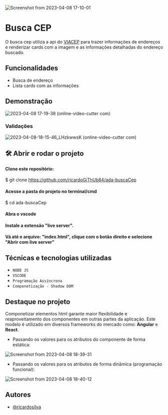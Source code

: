 ![Screenshot from 2023-04-08 17-10-01](https://user-images.githubusercontent.com/94012401/230740755-59c78887-1979-4253-8b29-a9e2b2e7b6b8.png)

# Busca CEP

O busca cep utiliza a api do [VIACEP](https://viacep.com.br/) para trazer informações de endereços e renderizar cards com a imagem e as informações detalhadas do endereço buscado.

## Funcionalidades

- Busca de endereço
- Lista cards com as informações

## Demonstração

![2023-04-08 17-19-38 (online-video-cutter com)](https://user-images.githubusercontent.com/94012401/230742244-958e64c8-fee9-4265-8781-850a5401e9ae.gif)

### Validações

![2023-04-08-18-15-46_LHzkwwsK (online-video-cutter com)](https://user-images.githubusercontent.com/94012401/230743033-b8a60175-cccb-41c1-9e10-145442f9514c.gif)

## 🛠️ Abrir e rodar o projeto

#### Clone este repositório:

$ git clone <https://github.com/ricardoGiThUb84/ada-buscaCep>

#### Acesse a pasta do projeto no terminal/cmd

$ cd ada-buscaCep

#### Abra o vscode

#### Instale a extensão "live server".

#### Vá até o arquivo: "index.html", clique com o botão direito e selecione "Abrir com live server"

## Técnicas e tecnologias utilizadas

- `NODE JS`
- `VSCODE`
- `Programação Assíncrona`
- `Componetização - Shadow DOM`

## Destaque no projeto

Componetizar elementos html garante maior flexibilidade e reaproveitamento dos componentes em outras partes da aplicação.
Este modelo é utilizado em diversos frameworks do mercado como: **Angular** e **React**.

- Passando os valores para os atributos do componente de forma estática:

![Screenshot from 2023-04-08 18-39-31](https://user-images.githubusercontent.com/94012401/230743824-076960f8-4881-4178-8dc0-7d5139473adc.png)

- Passando os valores para os atributos de forma dinâmica (programação funcional):

![Screenshot from 2023-04-08 18-40-12](https://user-images.githubusercontent.com/94012401/230743855-7f9464ea-62a7-4aa4-b143-45b38453d138.png)

## Autores

- [@ricardosilva](https://github.com/ricardoGiThUb84)
